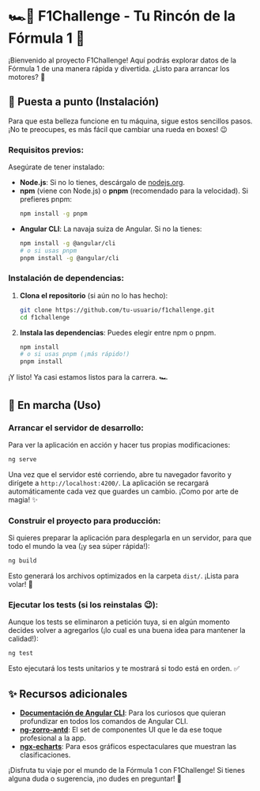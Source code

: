 # 🏎️💨 F1Challenge - Tu Rincón de la Fórmula 1 🏁

¡Bienvenido al proyecto F1Challenge! Aquí podrás explorar datos de la Fórmula 1 de una manera rápida y divertida. ¿Listo para arrancar los motores? 🚀

## 🔧 Puesta a punto (Instalación)

Para que esta belleza funcione en tu máquina, sigue estos sencillos pasos. ¡No te preocupes, es más fácil que cambiar una rueda en boxes! 😉

### Requisitos previos:

Asegúrate de tener instalado:
*   **Node.js**: Si no lo tienes, descárgalo de [nodejs.org](https://nodejs.org/).
*   **npm** (viene con Node.js) o **pnpm** (recomendado para la velocidad). Si prefieres pnpm:
    ```bash
    npm install -g pnpm
    ```
*   **Angular CLI**: La navaja suiza de Angular. Si no la tienes:
    ```bash
    npm install -g @angular/cli
    # o si usas pnpm
    pnpm install -g @angular/cli
    ```

### Instalación de dependencias:

1.  **Clona el repositorio** (si aún no lo has hecho):
    ```bash
    git clone https://github.com/tu-usuario/f1challenge.git
    cd f1challenge
    ```
2.  **Instala las dependencias**: Puedes elegir entre npm o pnpm.
    ```bash
    npm install
    # o si usas pnpm (¡más rápido!)
    pnpm install
    ```

¡Y listo! Ya casi estamos listos para la carrera. 🏎️

## 🏁 En marcha (Uso)

### Arrancar el servidor de desarrollo:

Para ver la aplicación en acción y hacer tus propias modificaciones:

```bash
ng serve
```

Una vez que el servidor esté corriendo, abre tu navegador favorito y dirígete a `http://localhost:4200/`. La aplicación se recargará automáticamente cada vez que guardes un cambio. ¡Como por arte de magia! ✨

### Construir el proyecto para producción:

Si quieres preparar la aplicación para desplegarla en un servidor, para que todo el mundo la vea (¡y sea súper rápida!):

```bash
ng build
```

Esto generará los archivos optimizados en la carpeta `dist/`. ¡Lista para volar! 🚀

### Ejecutar los tests (si los reinstalas 😉):

Aunque los tests se eliminaron a petición tuya, si en algún momento decides volver a agregarlos (¡lo cual es una buena idea para mantener la calidad!):

```bash
ng test
```

Esto ejecutará los tests unitarios y te mostrará si todo está en orden. ✅

## ✨ Recursos adicionales

*   [**Documentación de Angular CLI**](https://angular.dev/tools/cli): Para los curiosos que quieran profundizar en todos los comandos de Angular CLI.
*   [**ng-zorro-antd**](https://ng.ant.design/docs/introduce/en): El set de componentes UI que le da ese toque profesional a la app.
*   [**ngx-echarts**](https://xieziyu.github.io/ngx-echarts/): Para esos gráficos espectaculares que muestran las clasificaciones.

¡Disfruta tu viaje por el mundo de la Fórmula 1 con F1Challenge! Si tienes alguna duda o sugerencia, ¡no dudes en preguntar! 👋
